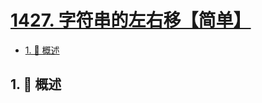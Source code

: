 # [1427. 字符串的左右移【简单】](https://github.com/tnotesjs/TNotes.leetcode/tree/main/notes/1427.%20%E5%AD%97%E7%AC%A6%E4%B8%B2%E7%9A%84%E5%B7%A6%E5%8F%B3%E7%A7%BB%E3%80%90%E7%AE%80%E5%8D%95%E3%80%91)

<!-- region:toc -->

- [1. 📝 概述](#1--概述)

<!-- endregion:toc -->

## 1. 📝 概述
